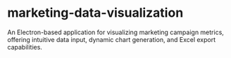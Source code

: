 # marketing-data-visualization
An Electron-based application for visualizing marketing campaign metrics, offering intuitive data input, dynamic chart generation, and Excel export capabilities.
